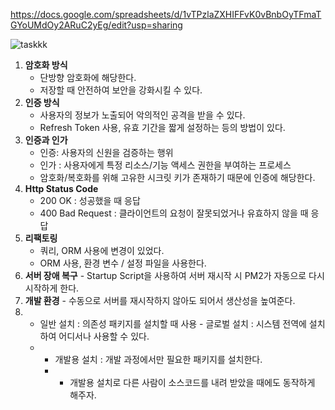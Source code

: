 https://docs.google.com/spreadsheets/d/1vTPzlaZXHIFFvK0vBnbOyTFmaTGYoUMdOy2ARuC2yEg/edit?usp=sharing

![taskkk](https://github.com/dnjs5432/hardtask/assets/144333124/5b94037f-2a4b-41eb-8ce8-c88b23450c6c)


1. **암호화 방식**
    - 단방향 암호화에 해당한다.
    - 저장할 때 안전하여 보안을 강화시킬 수 있다.
2. **인증 방식**
    - 사용자의 정보가 노출되어 악의적인 공격을 받을 수 있다.
    - Refresh Token 사용, 유효 기간을 짧게 설정하는 등의 방법이 있다.
3. **인증과 인가**
    - 인증: 사용자의 신원을 검증하는 행위
    - 인가 : 사용자에게 특정 리소스/기능 액세스 권한을 부여하는 프로세스
    - 암호화/복호화를 위해 고유한 시크릿 키가 존재하기 때문에 인증에 해당한다.
4. **Http Status Code**
    - 200 OK : 성공했을 때 응답
    - 400 Bad Request : 클라이언트의 요청이 잘못되었거나 유효하지 않을 때 응답
5. **리팩토링**
    - 쿼리, ORM 사용에 변경이 있었다.
    - ORM 사용, 환경 변수 / 설정 파일을 사용한다.
6. **서버 장애 복구** - Startup Script을 사용하여 서버 재시작 시 PM2가 자동으로 다시 시작하게 한다.
7. **개발 환경** - 수동으로 서버를 재시작하지 않아도 되어서 생산성을 높여준다.
8. - 일반 설치 : 의존성 패키지를 설치할 때 사용 - 글로벌 설치 : 시스템 전역에 설치하여 어디서나 사용할 수 있다.
   - - 개발용 설치 : 개발 과정에서만 필요한 패키지를 설치한다.
     - - 개발용 설치로 다른 사람이 소스코드를 내려 받았을 때에도 동작하게 해주자.
